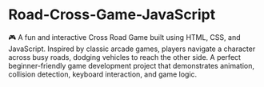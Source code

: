 # Road-Cross-Game-JavaScript
🎮 A fun and interactive Cross Road Game built using HTML, CSS, and JavaScript. Inspired by classic arcade games, players navigate a character across busy roads, dodging vehicles to reach the other side. A perfect beginner-friendly game development project that demonstrates animation, collision detection, keyboard interaction, and game logic.
